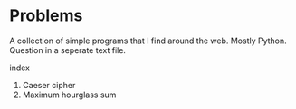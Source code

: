 # Problems
A collection of simple programs that I find around the web. Mostly Python.
Question in a seperate text file.

index
1. Caeser cipher
2. Maximum hourglass sum
